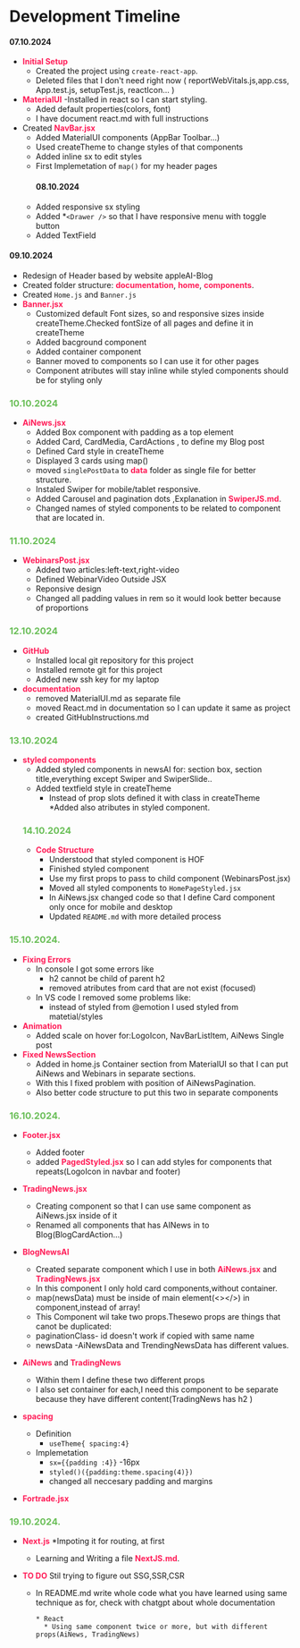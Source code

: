 <style>h3 {color:#6BBF59;} strong {color:#ff1d58;} html { scroll-behavior: smooth;} </style>

# Development Timeline


#### 07.10.2024
* **Initial Setup**
  * Created the project using `create-react-app`.
  * Deleted files that I don't need right now ( reportWebVitals.js,app.css, App.test.js, setupTest.js, reactIcon... )
* **MaterialUI** -Installed in react so I can start styling.
  * Aded default properties(colors, font)
  * I have document react.md with full instructions
* Created **NavBar.jsx**
  * Added MaterialUI components (AppBar Toolbar...)
  * Used createTheme to change styles of that components
  * Added inline sx to edit styles
  * First Implemetation of `map()` for my header pages
    #### 08.10.2024
  * Added responsive sx styling
  * Added *```<Drawer />``` so that I have responsive menu with toggle button
  * Added TextField

#### 09.10.2024

* Redesign of Header based by website appleAI-Blog
* Created folder structure: **documentation**, **home**, **components**.
* Created `Home.js` and `Banner.js`
* **Banner.jsx**
  * Customized default Font sizes, so and responsive sizes inside createTheme.Checked fontSize of all pages and define it in createTheme
  * Added bacground component
  * Added container component
  * Banner moved to components so I can use it for other pages
  * Component atributes will stay inline while styled components should be for styling only

### 10.10.2024

* **AiNews.jsx**
    * Added Box component with padding as a top element
    * Added Card, CardMedia, CardActions , to define my Blog post
    * Defined Card style in createTheme
    * Displayed 3 cards using map()
    * moved ```singlePostData``` to **data** folder as single file for better structure.
    * Instaled Swiper for mobile/tablet responsive.
    * Added Carousel and pagination dots ,Explanation in **SwiperJS.md**.
    * Changed names of styled components to be related to component that are located in.

### 11.10.2024

* **WebinarsPost.jsx**
  * Added two articles:left-text,right-video
  * Defined WebinarVideo Outside JSX
  * Reponsive design
  * Changed all padding values in rem so it would look better because of proportions
    
### 12.10.2024
* **GitHub**
  * Installed local git repository for this project
  * Installed remote git for this project
  * Added new ssh key for my laptop
* **documentation**
  * removed MaterialUI.md as separate file
  * moved React.md in documentation so I can update it same as project
  * created GitHubInstructions.md
### 13.10.2024
* **styled components**
  * Added styled components in newsAI for: section box, section title,everything except Swiper and SwiperSlide..
  * Added textfield style in createTheme
      * Instead of prop slots defined it with class in createTheme
  *Added also atributes in styled component.
  ### 14.10.2024
  * **Code Structure**
    * Understood that styled component is HOF
    * Finished styled component
    * Use my first props to pass to child component (WebinarsPost.jsx)
    * Moved all styled components to ```HomePageStyled.jsx```
    * In AiNews.jsx changed code so that I define Card component only once for mobile and desktop
    * Updated ```README.md``` with more detailed process
### 15.10.2024.
* **Fixing Errors**
  * In console I got some errors like 
    * h2 cannot be child of parent h2
    * removed atributes from card that are not exist (focused)
  * In VS code I removed some problems like:
    * instead of styled from @emotion I used styled from matetial/styles
* **Animation**
  * Added scale on hover for:LogoIcon, NavBarListItem, AiNews Single post
* **Fixed NewsSection**
  * Added in home.js Container section from MaterialUI  so that I can put AiNews and Webinars in separate sections.
  * With this I fixed problem with position of AiNewsPagination.
  * Also better code structure to put this two in separate components 
### 16.10.2024.
* **Footer.jsx**
    * Added footer
    * added **PagedStyled.jsx** so I can add styles for components that repeats(LogoIcon in navbar and footer)
* **TradingNews.jsx**
  * Creating component so that I can use same component as AiNews.jsx inside of it
  * Renamed all components that has AINews in to Blog(BlogCardAction...)
* **BlogNewsAI**
  * Created separate component which I use in both **AiNews.jsx** and **TradingNews.jsx**
  * In this component I only hold card components,without container.
  * map(newsData) must be inside of main element(<></>) in component,instead of array!
  *  This Component wil take two props.Thesewo props are things that canot be duplicated:
    * paginationClass- id doesn't work if copied with same name
    * newsData -AiNewsData and TrendingNewsData has different values.
* **AiNews** and **TradingNews**
  * Within them I define these two different props
  * I also set container for each,I need this component to be separate because they have different content(TradingNews has h2 )

* **spacing** 
  * Definition
    * ```useTheme{ spacing:4}```
  * Implemetation
    * ```sx={{padding :4}}``` -16px
    * ```styled()({padding:theme.spacing(4)})```
    * changed all neccesary  padding and margins 
* **Fortrade.jsx**
### 19.10.2024.
  * **Next.js**
    *Impoting it for routing, at first
    * Learning and Writing a file **NextJS.md**.
    

* **TO DO**
Stil trying to figure out SSG,SSR,CSR
  * In README.md write whole code what you have learned using same technique as for, check with chatgpt about whole documentation
      ```
      * React
        * Using same component twice or more, but with different props(AiNews, TradingNews)
      ```
  